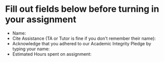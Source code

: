 # Fill out fields below before turning in your assignment

- Name:
- Cite Assistance (TA or Tutor is fine if you don't remember their name):
- Acknowledge that you adhered to our Academic Integrity Pledge by typing your
  name:
- Estimated Hours spent on assignment:

